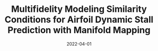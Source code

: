---
title: "Multifidelity Modeling Similarity Conditions for Airfoil Dynamic Stall Prediction with Manifold Mapping"
date: "2022-04-01"
authors: ["V. Raul", "L. Leifsson"]
publication_types: ["2"]
publication: "*Engineering Computations*"
doi: "10.1108/EC-11-2020-0650"
---